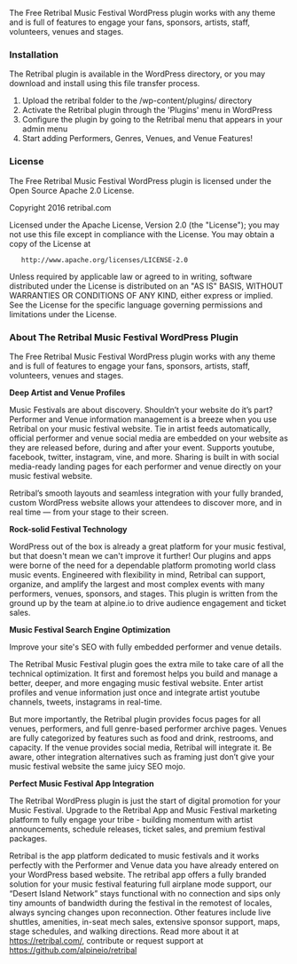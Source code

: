 The Free Retribal Music Festival WordPress plugin works with any theme and is full of features to engage your fans, sponsors, artists, staff, volunteers, venues and stages.

### Installation

The Retribal plugin is available in the WordPress directory, or you may download and install using this file transfer process.

1. Upload the retribal folder to the /wp-content/plugins/ directory
2. Activate the Retribal plugin through the 'Plugins' menu in WordPress
3. Configure the plugin by going to the Retribal menu that appears in your admin menu
4. Start adding Performers, Genres, Venues, and Venue Features!

### License

The Free Retribal Music Festival WordPress plugin is licensed under the Open Source Apache 2.0 License.  

 Copyright 2016 retribal.com

   Licensed under the Apache License, Version 2.0 (the "License");
   you may not use this file except in compliance with the License.
   You may obtain a copy of the License at

       http://www.apache.org/licenses/LICENSE-2.0

   Unless required by applicable law or agreed to in writing, software
   distributed under the License is distributed on an "AS IS" BASIS,
   WITHOUT WARRANTIES OR CONDITIONS OF ANY KIND, either express or implied.
   See the License for the specific language governing permissions and
   limitations under the License.

### About The Retribal Music Festival WordPress Plugin

The Free Retribal Music Festival WordPress plugin works with any theme and is full of features to engage your fans, sponsors, artists, staff, volunteers, venues and stages.

**Deep Artist and Venue Profiles**

Music Festivals are about discovery.  Shouldn’t your website do it’s part?  Performer and Venue information management is a breeze when you use Retribal on your music festival website.  Tie in artist feeds automatically, official performer and venue social media are embedded on your website as they are released before, during and after your event.  Supports youtube, facebook, twitter, instagram, vine, and more.  Sharing is built in with social media-ready landing pages for each performer and venue directly on your music festival website.

Retribal’s smooth layouts and seamless integration with your fully branded, custom WordPress website allows your attendees to discover more, and in real time — from your stage to their screen.

**Rock-solid Festival Technology**

WordPress out of the box is already a great platform for your music festival, but that doesn't mean we can't improve it further!  Our plugins and apps were borne of the need for a dependable platform promoting world class music events. Engineered with flexibility in mind, Retribal can support, organize, and amplify the largest and most complex events with many performers, venues, sponsors, and stages. This plugin is written from the ground up by the team at alpine.io to drive audience engagement and ticket sales.

**Music Festival Search Engine Optimization**

Improve your site's SEO with fully embedded performer and venue details. 

The Retribal Music Festival plugin goes the extra mile to take care of all the technical optimization.  It first and foremost helps you build and manage a  better, deeper, and more engaging music festival website.  Enter artist profiles and venue information just once and integrate artist youtube channels, tweets, instagrams in real-time. 

But more importantly, the Retribal plugin provides focus pages for all venues, performers, and full genre-based performer archive pages.  Venues are fully categorized by features such as food and drink, restrooms, and capacity.  If the venue provides social media, Retribal will integrate it.  Be aware, other integration alternatives such as framing just don’t give your music festival website the same juicy SEO mojo.

**Perfect Music Festival App Integration**

The Retribal WordPress plugin is just the start of digital promotion for your Music Festival.  Upgrade to the Retribal App and Music Festival marketing platform to fully engage your tribe - building momentum with artist announcements, schedule releases, ticket sales, and premium festival packages.

Retribal is the app platform dedicated to music festivals and it works perfectly with the Performer and Venue data you have already entered on your WordPress based website.  The retribal app offers a fully branded solution for your music festival featuring full airplane mode support, our “Desert Island Network” stays functional with no connection and sips only tiny amounts of bandwidth during the festival in the remotest of locales, always syncing changes upon reconnection.  Other features include live shuttles, amenities, in-seat mech sales, extensive sponsor support, maps, stage schedules, and walking directions.  Read more about it at https://retribal.com/, contribute or request support at https://github.com/alpineio/retribal 
